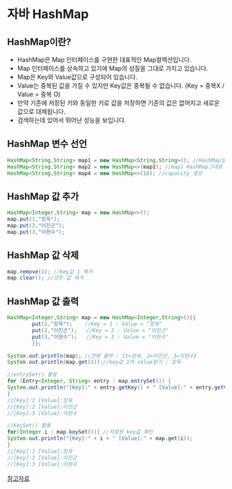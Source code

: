 # **자바 HashMap**

## HashMap이란?
* HashMap은 Map 인터페이스를 구현한 대표적인 Map컬렉션입니다.
* Map 인터페이스를 상속하고 있기에 Map의 성질을 그대로 가지고 있습니다.
* Map은 Key와 Value값으로 구성되어 있습니다.
* Value는 중복된 값을 가질 수 있지만 Key값은 중복될 수 없습니다. (Key = 중복X / Value = 중복 O)
* 만약 기존에 저장된 키와 동일한 키로 값을 저장하면 기존의 값은 없어지고 새로운 값으로 대체됩니다.
* 검색하는데 있어서 뛰어난 성능을 보입니다.


## HashMap 변수 선언
```java
HashMap<String,String> map1 = new HashMap<String,String>(); //HashMap생성
HashMap<String,String> map2 = new HashMap<>(map1); //map1 HashMap그대로 생성
HashMap<String,String> map4 = new HashMap<>(10); //capacity 생성
```

## HashMap 값 추가
```java
HashMap<Integer,String> map = new HashMap<>();
map.put(1,"장욱");
map.put(2,"이진곤");
map.put(3,"이현수");
```

## HashMap 값 삭제
```java
map.remove(1); //key값 1 제거
map.clear(); //모든 값 제거
```

## HashMap 값 출력
```java
HashMap<Integer,String> map = new HashMap<Integer,String>(){{
        put(1,"장욱");    //Key = 1 : Value = "장욱"
        put(2,"이진곤");   //Key = 2 : Value = "이진곤"
        put(3,"이현수");   //Key = 3 : Value = "이현수"
        }};

System.out.println(map); //전체 출력 : {1=장욱, 2=이진곤, 3=이현수}
System.out.println(map.get(1));//key값 1의 value얻기 : 장욱

//entrySet() 활용
for (Entry<Integer, String> entry : map.entrySet()) {
System.out.println("[Key]:" + entry.getKey() + " [Value]:" + entry.getValue());
}
//[Key]:1 [Value]:장욱
//[Key]:2 [Value]:이진곤
//[Key]:3 [Value]:이현수

//KeySet() 활용
for(Integer i : map.keySet()){ //저장된 key값 확인
System.out.println("[Key]:" + i + " [Value]:" + map.get(i));
}
//[Key]:1 [Value]:장욱
//[Key]:2 [Value]:이진곤
//[Key]:3 [Value]:이현수
```

[참고자료](https://coding-factory.tistory.com/556)